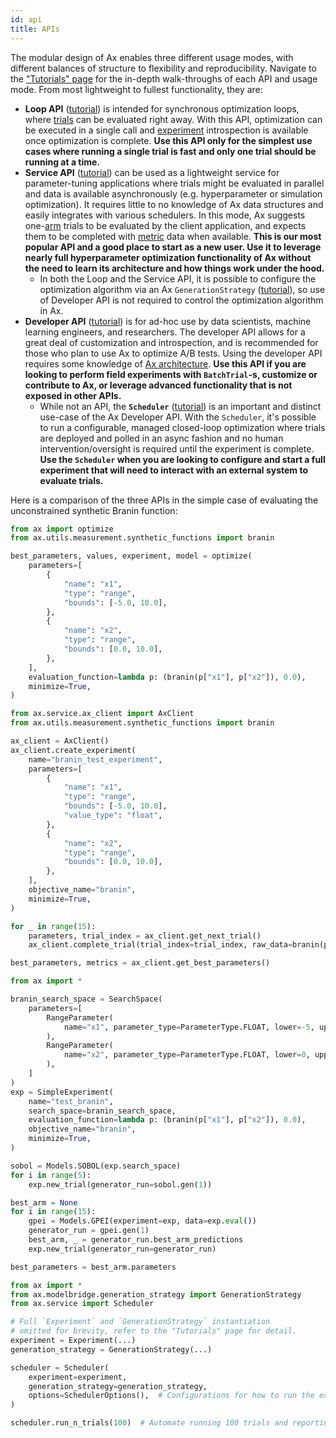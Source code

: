 ```yaml
---
id: api
title: APIs
---
```

The modular design of Ax enables three different usage modes, with different balances of structure to flexibility and reproducibility. Navigate to the ["Tutorials" page](/tutorials) for the in-depth walk-throughs of each API and usage mode. From most lightweight to fullest functionality, they are:
  - **Loop API** ([tutorial](/tutorials/gpei_hartmann_loop.html)) is intended for synchronous optimization loops, where [trials](glossary.md#trial) can be evaluated right away. With this API, optimization can be executed in a single call and [experiment](glossary.md#experiment) introspection is available once optimization is complete. **Use this API only for the simplest use cases where running a single trial is fast and only one trial should be running at a time.**
  - **Service API** ([tutorial](/tutorials/gpei_hartmann_service.html)) can be used as a lightweight service for parameter-tuning applications where trials might be evaluated in parallel and data is available asynchronously (e.g. hyperparameter or simulation optimization). It requires little to no knowledge of Ax data structures and easily integrates with various schedulers. In this mode, Ax suggests one-[arm](glossary.md#arm) trials to be evaluated by the client application, and expects them to be completed with [metric](glossary.md#metric) data when available. **This is our most popular API and a good place to start as a new user. Use it to leverage nearly full hyperparameter optimization functionality of Ax without the need to learn its architecture and how things work under the hood.**
    - In both the Loop and the Service API, it is possible to configure the optimization algorithm via an Ax `GenerationStrategy` ([tutorial](/tutorials/generation_strategy.html)), so use of Developer API is not required to control the optimization algorithm in Ax.
  - **Developer API** ([tutorial](/tutorials/gpei_hartmann_developer.html)) is for ad-hoc use by data scientists, machine learning engineers, and researchers.  The developer API allows for a great deal of customization and introspection, and is recommended for those who plan to use Ax to optimize A/B tests. Using the developer API requires some knowledge of [Ax architecture](core.md). **Use this API if you are looking to perform field experiments with `BatchTrial`-s, customize or contribute to Ax, or leverage advanced functionality that is not exposed in other APIs.**
    - While not an API, the **`Scheduler`** ([tutorial](/tutorials/scheduler.html)) is an important and distinct use-case of the Ax Developer API. With the `Scheduler`, it's possible to run a configurable, managed closed-loop optimization where trials are deployed and polled in an async fashion and no human intervention/oversight is required until the experiment is complete. **Use the `Scheduler` when you are looking to configure and start a full experiment that will need to interact with an external system to evaluate trials.**

Here is a comparison of the three APIs in the simple case of evaluating the unconstrained synthetic Branin function:

<!--DOCUSAURUS_CODE_TABS-->
<!--Loop-->
```py
from ax import optimize
from ax.utils.measurement.synthetic_functions import branin

best_parameters, values, experiment, model = optimize(
    parameters=[
        {
            "name": "x1",
            "type": "range",
            "bounds": [-5.0, 10.0],
        },
        {
            "name": "x2",
            "type": "range",
            "bounds": [0.0, 10.0],
        },
    ],
    evaluation_function=lambda p: (branin(p["x1"], p["x2"]), 0.0),
    minimize=True,
)
```

<!--Service-->
```py
from ax.service.ax_client import AxClient
from ax.utils.measurement.synthetic_functions import branin

ax_client = AxClient()
ax_client.create_experiment(
    name="branin_test_experiment",
    parameters=[
        {
            "name": "x1",
            "type": "range",
            "bounds": [-5.0, 10.0],
            "value_type": "float",
        },
        {
            "name": "x2",
            "type": "range",
            "bounds": [0.0, 10.0],
        },
    ],
    objective_name="branin",
    minimize=True,
)

for _ in range(15):
    parameters, trial_index = ax_client.get_next_trial()
    ax_client.complete_trial(trial_index=trial_index, raw_data=branin(parameters["x1"], parameters["x2"]))

best_parameters, metrics = ax_client.get_best_parameters()
```

<!--Developer-->
```py
from ax import *

branin_search_space = SearchSpace(
    parameters=[
        RangeParameter(
            name="x1", parameter_type=ParameterType.FLOAT, lower=-5, upper=10
        ),
        RangeParameter(
            name="x2", parameter_type=ParameterType.FLOAT, lower=0, upper=15
        ),
    ]
)
exp = SimpleExperiment(
    name="test_branin",
    search_space=branin_search_space,
    evaluation_function=lambda p: (branin(p["x1"], p["x2"]), 0.0),
    objective_name="branin",
    minimize=True,
)

sobol = Models.SOBOL(exp.search_space)
for i in range(5):
    exp.new_trial(generator_run=sobol.gen(1))

best_arm = None
for i in range(15):
    gpei = Models.GPEI(experiment=exp, data=exp.eval())
    generator_run = gpei.gen(1)
    best_arm, _ = generator_run.best_arm_predictions
    exp.new_trial(generator_run=generator_run)

best_parameters = best_arm.parameters
```

<!--Scheduler-->
```py
from ax import *
from ax.modelbridge.generation_strategy import GenerationStrategy
from ax.service import Scheduler

# Full `Experiment` and `GenerationStrategy` instantiation
# omitted for brevity, refer to the "Tutorials" page for detail.
experiment = Experiment(...)
generation_strategy = GenerationStrategy(...)

scheduler = Scheduler(
    experiment=experiment,
    generation_strategy=generation_strategy,
    options=SchedulerOptions(),  # Configurations for how to run the experiment
)

scheduler.run_n_trials(100)  # Automate running 100 trials and reporting results
```

<!--END_DOCUSAURUS_CODE_TABS-->
